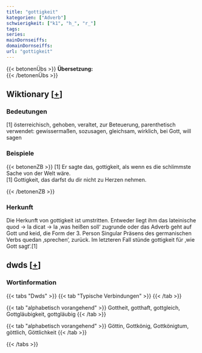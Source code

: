 ```yaml
---
title: "gottigkeit"
kategorien: ["Adverb"]
schwierigkeit: ["k1", "h_", "r_"]
tags:
series:
mainDornseiffs:
domainDornseiffs:
url: "gottigkeit"
---
```


{{< betonenÜbs >}}
**Übersetzung:**  
{{< /betonenÜbs >}}

## Wiktionary [[+](https://de.wiktionary.org/wiki/gottigkeit)]

### Bedeutungen
[1] österreichisch, gehoben, veraltet, zur Beteuerung, parenthetisch verwendet: gewissermaßen, sozusagen, gleichsam, wirklich, bei Gott, will sagen  

### Beispiele
{{< betonenZB >}}
[1] Er sagte das, gottigkeit, als wenn es die schlimmste Sache von der Welt wäre.  
[1] Gottigkeit, das darfst du dir nicht zu Herzen nehmen.  

{{< /betonenZB >}}
### Herkunft
Die Herkunft von gottigkeit ist umstritten. Entweder liegt ihm das lateinische quod → la dicat → la ‚was heißen soll‘ zugrunde oder das Adverb geht auf Gott und keid, die Form der 3. Person Singular Präsens des germanischen Verbs quedan ‚sprechen‘, zurück. Im letzteren Fall stünde gottigkeit für ‚wie Gott sagt‘.[1]  



## dwds [[+](https://www.dwds.de/wb/gottigkeit)]

### Wortinformation
{{< tabs "Dwds" >}}
{{< tab "Typische Verbindungen" >}}
{{< /tab >}}

{{< tab "alphabetisch vorangehend" >}}
Gottheit, gotthaft, gottgleich, Gottgläubigkeit, gottgläubig
{{< /tab >}}

{{< tab "alphabetisch vorangehend" >}}
Göttin, Gottkönig, Gottkönigtum, göttlich, Göttlichkeit
{{< /tab >}}

{{< /tabs >}}

